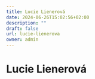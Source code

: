 ```yaml
---
title: Lucie Lienerová
date: 2024-06-26T15:02:56+02:00
description: ""
draft: false
url: lucie-lienerova
owner: admin
---
```

# Lucie Lienerová
<!-- SECTION BREAK -->
